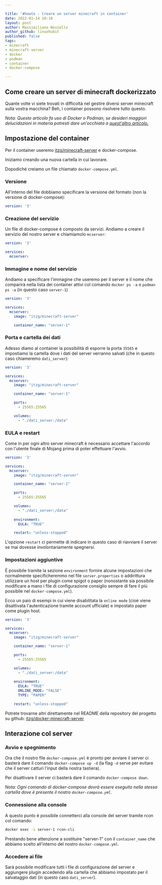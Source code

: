 ```yaml
---

title: '#howto - Creare un server minecraft in container' 
date: 2022-01-14 10:10
layout: post 
author: Massimiliano Noviello
author_github: linuxhubit
published: false
tags: 
- minecraft
- minecraft-server
- docker
- podman
- container
- docker-compose

---
```



## Come creare un server di minecraft dockerizzato

Quante volte vi siete trovati in difficoltà nel gestire diversi server minecraft sulla vostra macchina? Beh, i container possono risolvere tutto questo.



*Nota: Questo articolo fa uso di Docker o Podman, se desideri maggiori delucidazioni in materia potresti dare un'occhiata a [quest'altro articolo.](https://github.com/linuxhubit/linuxhub.it/blob/main/_posts/2021-04-30-howto-Installazione-ed-utilizzo-di-Docker-su-Linux.md)*



## Impostazione del container

Per il container useremo [itzg/minecraft-server](https://github.com/itzg/docker-minecraft-server) e docker-compose.

 

Iniziamo creando una nuova cartella in cui lavorare.

Dopodiché creiamo un file chiamato `docker-compose.yml`.



### Versione

All'interno del file dobbiamo specificare la versione del formato (non la versione di docker-compose):

```yaml
version: '3'
```



### Creazione del servizio

Un file di docker-compose è composto da servizi. Andiamo a creare il servizio del nostro server e chiamiamolo `mcserver`:

```yaml
version: '3'

services:
  mcserver:
```



### Immagine e nome del servizio

Andiamo a specificare l'immagine che useremo per il server e il nome che comparirà nella lista dei container attivi col comando `docker ps -a` o `podman ps -a` (in questo caso `server-1`)



```yaml
version: '3'

services:
  mcserver:
    image: "itzg/minecraft-server"

    container_name: "server-1"
```



### Porta e cartella dei dati

Adesso diamo al container la possibilità di esporre la porta `35565` e impostiamo la cartella dove i dati del server verranno salvati (che in questo caso chiameremo `dati_server`):



```yaml
version: '3'

services:
  mcserver:
    image: "itzg/minecraft-server"

    container_name: "server-1"

    ports:
      - 25565:25565

    volumes:
      - "./dati_server:/data"

```



### EULA e restart

Come in per ogni altro server minecraft è necessario accettare l'accordo con l'utente finale di Mojang prima di poter effettuare l'avvio.

```yaml
version: '3'

services:
  mcserver:
    image: "itzg/minecraft-server"

    container_name: "server-1"

    ports:
      - 25565:25565

    volumes:
      - "./dati_server:/data"
    
    environment:
      EULA: "TRUE"

    restart: "unless-stopped"
```



L'opzione `restart` ci permette di indicare in questo caso di riavviare il server se mai dovesse involontariamente spegnersi.



### Impostazioni aggiuntive

È possibile tramite la sezione `environment` fornire alcune impostazioni che normalmente specificheremmo nel file `server.properties` o addirittura utilizzare un host per plugin come spigot o paper (nonostante sia possibile modificare a mano i file di configurazione consiglio sempre di fare il più possibile nel `docker-compose.yml`).



Ecco un paio di esempi in cui viene disabilitata la `online mode` (cioè viene disattivata l'autenticazione tramite account ufficiale) e impostato paper come plugin host.



```yaml
version: '3'

services:
  mcserver:
    image: "itzg/minecraft-server"

    container_name: "server-1"

    ports:
      - 25565:25565

    volumes:
      - "./dati_server:/data"
    
    environment:
      EULA: "TRUE"
      ONLINE_MODE: "FALSE"
      TYPE: "PAPER"

    restart: "unless-stopped"

```

Potrete trovarne altri direttamente nel README della repository del progetto su github: [itzg/docker-minecraft-server](https://github.com/itzg/docker-minecraft-server#readme)


## Interazione col server



### Avvio e spegnimento

Ora che il nostro file `docker-compose.yml` è pronto per avviare il server ci basterà dare il comando `docker-compose up -d` (la flag `-d` serve per evitare che il server catturi l'input della nostra tastiera).



Per disattivare il server ci basterà dare il comando `docker-compose down`.



*Nota: Ogni comando di docker-compose dovrà essere eseguito nella stessa cartella dove è presente il nostro `docker-compose.yml`*.



### Connessione alla console

A questo punto è possibile connetterci alla console del server tramite rcon col comando:

```bash
docker exec -i server-1 rcon-cli
```



Prestando bene attenzione a sostituire "server-1" con il `container_name` che abbiamo scelto all'interno del nostro `docker-compose.yml`.



### Accedere ai file

Sarà possibile modificare tutti i file di configurazione del server e aggiungere plugin accedendo alla cartella che abbiamo impostato per il salvataggio dati (in questo caso `dati_server`).


